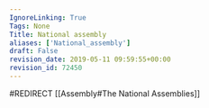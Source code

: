 ```yaml
---
IgnoreLinking: True
Tags: None
Title: National assembly
aliases: ['National_assembly']
draft: False
revision_date: 2019-05-11 09:59:55+00:00
revision_id: 72450
---
```


#REDIRECT [[Assembly#The National Assemblies]]